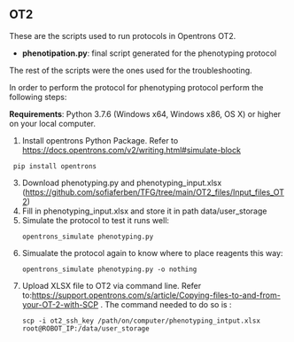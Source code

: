 OT2
---
These are the scripts used to run protocols in Opentrons OT2.
- **phenotipation.py**: final script generated for the phenotyping protocol

The rest of the scripts were the ones used for the troubleshooting. 


In order to perform the protocol for phenotyping protocol perform the following steps:

**Requirements**: Python 3.7.6 (Windows x64, Windows x86, OS X) or higher on your local computer. 
1. Install opentrons Python Package. Refer to https://docs.opentrons.com/v2/writing.html#simulate-block
 ```
  pip install opentrons 
   ```
3. Download phenotyping.py and phenotyping_input.xlsx (https://github.com/sofiaferben/TFG/tree/main/OT2_files/Input_files_OT2)
4. Fill in phenotyping_input.xlsx and store it in path data/user_storage
5. Simulate the protocol to test it runs well:
   ```
   opentrons_simulate phenotyping.py
   ```
6. Simualate the protocol again to know where to place reagents this way:
   ```
   opentrons_simulate phenotyping.py -o nothing 
   ```
6. Upload XLSX file to OT2 via command line. Refer to:https://support.opentrons.com/s/article/Copying-files-to-and-from-your-OT-2-with-SCP . The command needed to do so is :
   ```
   scp -i ot2_ssh_key /path/on/computer/phenotyping_intput.xlsx root@ROBOT_IP:/data/user_storage

   ```

